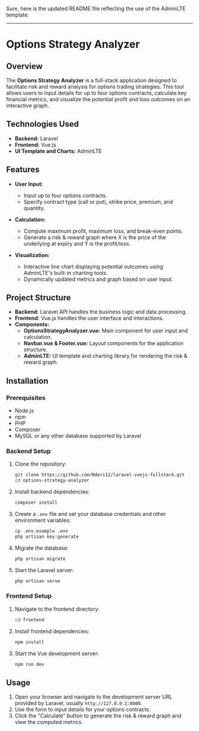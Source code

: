 Sure, here is the updated README file reflecting the use of the AdminLTE template:

---

# Options Strategy Analyzer

## Overview

The **Options Strategy Analyzer** is a full-stack application designed to facilitate risk and reward analysis for options trading strategies. This tool allows users to input details for up to four options contracts, calculate key financial metrics, and visualize the potential profit and loss outcomes on an interactive graph.

## Technologies Used

- **Backend:** Laravel
- **Frontend:** Vue.js
- **UI Template and Charts:** AdminLTE

## Features

- **User Input:**
  - Input up to four options contracts.
  - Specify contract type (call or put), strike price, premium, and quantity.

- **Calculation:**
  - Compute maximum profit, maximum loss, and break-even points.
  - Generate a risk & reward graph where X is the price of the underlying at expiry and Y is the profit/loss.

- **Visualization:**
  - Interactive line chart displaying potential outcomes using AdminLTE's built-in charting tools.
  - Dynamically updated metrics and graph based on user input.

## Project Structure

- **Backend:** Laravel API handles the business logic and data processing.
- **Frontend:** Vue.js handles the user interface and interactions.
- **Components:**
  - **OptionsStrategyAnalyzer.vue:** Main component for user input and calculation.
  - **Navbar.vue & Footer.vue:** Layout components for the application structure.
  - **AdminLTE:** UI template and charting library for rendering the risk & reward graph.

## Installation

### Prerequisites

- Node.js
- npm
- PHP
- Composer
- MySQL or any other database supported by Laravel

### Backend Setup

1. Clone the repository:
    ```sh
    git clone https://github.com/Nderi12/laravel-vuejs-fullstack.git
    cd options-strategy-analyzer
    ```

2. Install backend dependencies:
    ```sh
    composer install
    ```

3. Create a `.env` file and set your database credentials and other environment variables:
    ```sh
    cp .env.example .env
    php artisan key:generate
    ```

4. Migrate the database:
    ```sh
    php artisan migrate
    ```

5. Start the Laravel server:
    ```sh
    php artisan serve
    ```

### Frontend Setup

1. Navigate to the frontend directory:
    ```sh
    cd frontend
    ```

2. Install frontend dependencies:
    ```sh
    npm install
    ```

3. Start the Vue development server:
    ```sh
    npm run dev
    ```

## Usage

1. Open your browser and navigate to the development server URL provided by Laravel, usually `http://127.0.0.1:8000`.
2. Use the form to input details for your options contracts.
3. Click the "Calculate" button to generate the risk & reward graph and view the computed metrics.